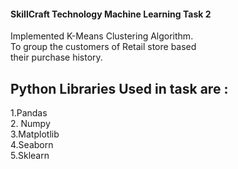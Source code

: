 <h4>SkillCraft Technology Machine Learning Task 2 </h4>
<p> Implemented K-Means Clustering Algorithm.<br>
To group the customers of Retail store based <br>
their purchase history.</p>

<h2> Python Libraries Used in task are :</h2>
<p> 1.Pandas<br>
2. Numpy<br>
3.Matplotlib<br>
4.Seaborn<br>
5.Sklearn</p>
